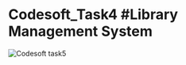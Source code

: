 # Codesoft_Task4 #Library Management System
![Codesoft task5](https://github.com/user-attachments/assets/fbdcaf69-ef48-4e6c-a6f9-c4e37f311545)
